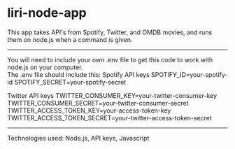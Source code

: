 # liri-node-app

This app takes API's from Spotify, Twitter, and OMDB movies, and runs them on node.js when a command is given.

----------------------------

You will need to include your own .env file to get this code to work with node.js on your computer.  
The .env file should include this:
Spotify API keys
SPOTIFY_ID=your-spotify-id
SPOTIFY_SECRET=your-spotify-secret

Twitter API keys
TWITTER_CONSUMER_KEY=your-twitter-consumer-key
TWITTER_CONSUMER_SECRET=your-twitter-consumer-secret
TWITTER_ACCESS_TOKEN_KEY=your-access-token-key
TWITTER_ACCESS_TOKEN_SECRET=your-twitter-access-token-secret

---------

Technologies used: Node.js, API keys, Javascript
